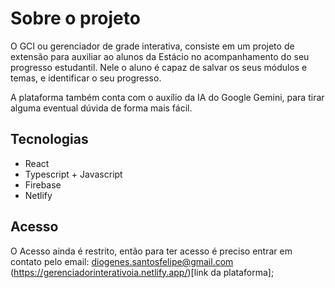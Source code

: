 # Sobre o projeto

O GCI ou gerenciador de grade interativa, consiste em um projeto de extensão para auxiliar ao alunos da Estácio no acompanhamento do seu progresso estudantil. Nele o aluno é capaz de salvar os seus módulos e temas, e identificar o seu progresso.

A plataforma também conta com o auxílio da IA do Google Gemini, para tirar alguma eventual dúvida de forma mais fácil.


## Tecnologias
- React
- Typescript + Javascript
- Firebase
- Netlify

## Acesso
O Acesso ainda é restrito, então para ter acesso é preciso entrar em contato pelo email: diogenes.santosfelipe@gmail.com
(https://gerenciadorinterativoia.netlify.app/)[link da plataforma];
